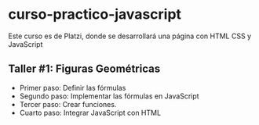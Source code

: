 # curso-practico-javascript
Este curso es de Platzi, donde se desarrollará una página con HTML CSS y JavaScript

## Taller #1: Figuras Geométricas

- Primer paso: Definir las fórmulas
- Segundo paso: Implementar las fórmulas en JavaScript
- Tercer paso: Crear funciones.
- Cuarto paso: Integrar JavaScript con HTML